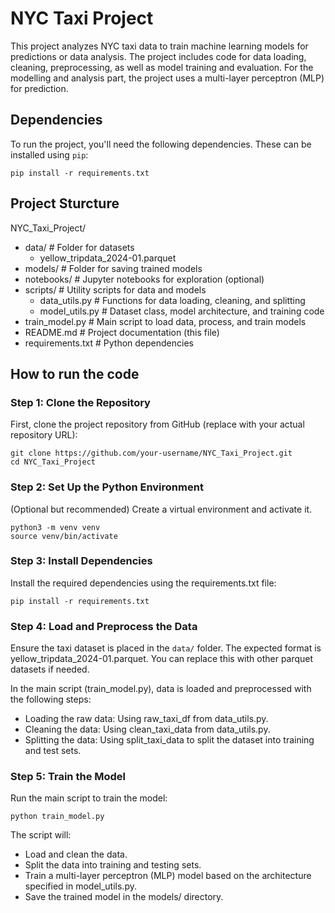 # NYC Taxi Project

This project analyzes NYC taxi data to train machine learning models for predictions or data analysis. The project includes code for data loading, cleaning, preprocessing, as well as model training and evaluation. For the modelling and analysis part, the project uses a multi-layer perceptron (MLP) for prediction.

## Dependencies

To run the project, you'll need the following dependencies. These can be installed using `pip`:

```{bash}
pip install -r requirements.txt
```

## Project Sturcture

NYC_Taxi_Project/
- data/                       # Folder for datasets
  - yellow_tripdata_2024-01.parquet
- models/                     # Folder for saving trained models
- notebooks/                  # Jupyter notebooks for exploration (optional)
- scripts/                    # Utility scripts for data and models
  - data_utils.py             # Functions for data loading, cleaning, and splitting
  - model_utils.py            # Dataset class, model architecture, and training code
- train_model.py              # Main script to load data, process, and train models
- README.md                   # Project documentation (this file)
- requirements.txt            # Python dependencies


## How to run the code

### Step 1: Clone the Repository

First, clone the project repository from GitHub (replace with your actual repository URL):

```{bash}
git clone https://github.com/your-username/NYC_Taxi_Project.git
cd NYC_Taxi_Project
```

### Step 2: Set Up the Python Environment

(Optional but recommended) Create a virtual environment and activate it.

```{bash}
python3 -m venv venv
source venv/bin/activate  
```

### Step 3: Install Dependencies

Install the required dependencies using the requirements.txt file:

```{bash}
pip install -r requirements.txt
```

### Step 4: Load and Preprocess the Data

Ensure the taxi dataset is placed in the `data/` folder. The expected format is yellow_tripdata_2024-01.parquet. You can replace this with other parquet datasets if needed.

In the main script (train_model.py), data is loaded and preprocessed with the following steps:

+ Loading the raw data: Using raw_taxi_df from data_utils.py.
+ Cleaning the data: Using clean_taxi_data from data_utils.py.
+ Splitting the data: Using split_taxi_data to split the dataset into training and test sets.

### Step 5: Train the Model

Run the main script to train the model:

```{bash}
python train_model.py
```

The script will:

+ Load and clean the data.
+ Split the data into training and testing sets.
+ Train a multi-layer perceptron (MLP) model based on the architecture specified in model_utils.py.
+ Save the trained model in the models/ directory.
